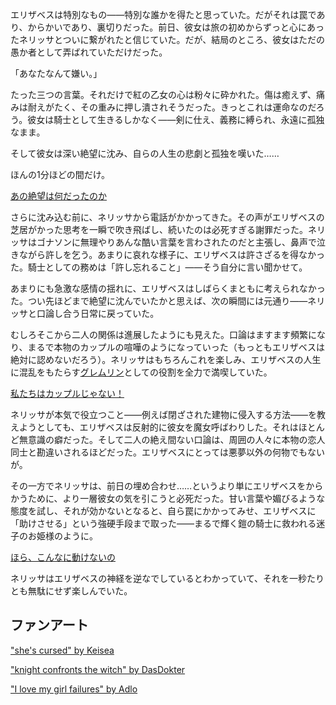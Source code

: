 <!-- title: ブラッドレイヴン -->
<!-- relationship: Romantic -->

エリザベスは特別なもの――特別な誰かを得たと思っていた。だがそれは罠であり、からかいであり、裏切りだった。前日、彼女は旅の初めからずっと心にあったネリッサとついに繋がれたと信じていた。だが、結局のところ、彼女はただの愚か者として弄ばれていただけだった。

「あなたなんて嫌い。」

たった三つの言葉。それだけで紅の乙女の心は粉々に砕かれた。傷は癒えず、痛みは耐えがたく、その重みに押し潰されそうだった。きっとこれは運命なのだろう。彼女は騎士として生きるしかなく――剣に仕え、義務に縛られ、永遠に孤独なまま。

そして彼女は深い絶望に沈み、自らの人生の悲劇と孤独を嘆いた……

ほんの1分ほどの間だけ。

[あの絶望は何だったのか](#embed:https://www.youtube.com/live/1_dhGL0K5-k?si=OCYF7bUx3zTLXPnC&start=1127)

さらに沈み込む前に、ネリッサから電話がかかってきた。その声がエリザベスの芝居がかった思考を一瞬で吹き飛ばし、続いたのは必死すぎる謝罪だった。ネリッサはゴナソンに無理やりあんな酷い言葉を言わされたのだと主張し、鼻声で泣きながら許しを乞う。あまりに哀れな様子に、エリザベスは許さざるを得なかった。騎士としての務めは「許し忘れること」――そう自分に言い聞かせて。

あまりにも急激な感情の揺れに、エリザベスはしばらくまともに考えられなかった。つい先ほどまで絶望に沈んでいたかと思えば、次の瞬間には元通り――ネリッサと口論し合う日常に戻っていた。

むしろそこから二人の関係は進展したようにも見えた。口論はますます頻繁になり、まるで本物のカップルの喧嘩のようになっていった（もっともエリザベスは絶対に認めないだろう）。ネリッサはもちろんこれを楽しみ、エリザベスの人生に混乱をもたらす[グレムリン](https://www.youtube.com/live/1_dhGL0K5-k?feature=shared&t=2151)としての役割を全力で満喫していた。

[私たちはカップルじゃない！](#embed:https://www.youtube.com/live/1_dhGL0K5-k?si=OCYF7bUx3zTLXPnC&start=7439)

ネリッサが本気で役立つこと――例えば閉ざされた建物に侵入する方法――を教えようとしても、エリザベスは反射的に彼女を魔女呼ばわりした。それはほとんど無意識の癖だった。そして二人の絶え間ない口論は、周囲の人々に本物の恋人同士と勘違いされるほどだった。エリザベスにとっては悪夢以外の何物でもないが。

その一方でネリッサは、前日の埋め合わせ……というより単にエリザベスをからかうために、より一層彼女の気を引こうと必死だった。甘い言葉や媚びるような態度を試し、それが効かないとなると、自ら罠にかかってみせ、エリザベスに「助けさせる」という強硬手段まで取った――まるで輝く鎧の騎士に救われる迷子のお姫様のように。

[ほら、こんなに動けないの](#embed:https://www.youtube.com/live/Lv6_Xl1u_Ss?si=0HM9J2gK_-pRZCcx&start=9690)

ネリッサはエリザベスの神経を逆なでしているとわかっていて、それを一秒たりとも無駄にせず楽しんでいた。

## ファンアート

["she's cursed" by Keisea](https://x.com/Keiseeaaa/status/1831845649870160186)

["knight confronts the witch" by DasDokter](https://x.com/DasDokter/status/1831973884461298095)

["I love my girl failures" by Adlo](https://x.com/WaywardAdlo/status/1832901859667005729)
